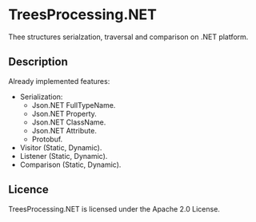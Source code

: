 TreesProcessing.NET
==========================================
Thee structures serialzation, traversal and comparison on .NET platform.

## Description

Already implemented features:
* Serialization:
    * Json.NET FullTypeName.
    * Json.NET Property.
    * Json.NET ClassName.
    * Json.NET Attribute.
    * Protobuf.
* Visitor (Static, Dynamic).
* Listener (Static, Dynamic).
* Comparison (Static, Dynamic).

## Licence

TreesProcessing.NET is licensed under the Apache 2.0 License.